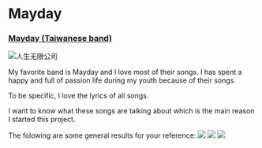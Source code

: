 # Mayday

### [Mayday (Taiwanese band)](https://en.wikipedia.org/wiki/Mayday_(Taiwanese_band))

![人生无限公司](https://i.loli.net/2019/05/08/5cd2726760517.jpg)

My favorite band is Mayday and I love most of their songs. I has spent a happy and full of passion life during my youth because of their songs.

To be specific, I love the lyrics of all songs.

I want to know what these songs are talking about which is the main reason I started this project.

The folowing are some general results for your reference:
![](https://i.loli.net/2019/05/16/5cdcfa1ccf55320902.png)
![](https://i.loli.net/2019/05/16/5cdcfa845014768747.png)
![](https://i.loli.net/2019/05/16/5cdcfa980108e64756.png)